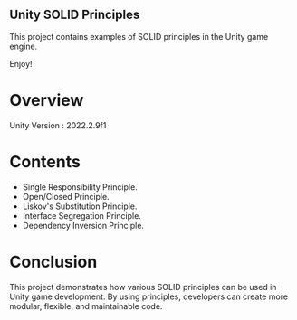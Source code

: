 ## Unity SOLID Principles ##

This project contains examples of SOLID principles in the Unity game engine.

Enjoy!

# Overview #

Unity Version : 2022.2.9f1

# Contents #
  - Single Responsibility Principle.
  - Open/Closed Principle.
  - Liskov's Substitution Principle.
  - Interface Segregation Principle.
  - Dependency Inversion Principle.

# Conclusion #

This project demonstrates how various SOLID principles can be used in Unity game development. By using principles, developers can create more modular, flexible, and maintainable code.
